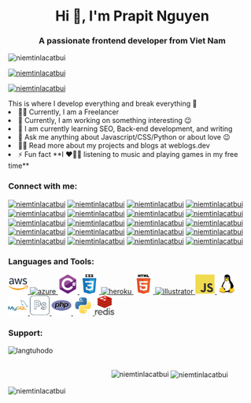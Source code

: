 <h1 align="center">Hi 👋, I'm Prapit Nguyen</h1>
<h3 align="center">A passionate frontend developer from Viet Nam</h3>

<p align="left"> <img src="https://komarev.com/ghpvc/?username=niemtinlacatbui&label=Profile%20views&color=0e75b6&style=flat" alt="niemtinlacatbui" /> </p>

<p align="left"> <a href="https://github.com/ryo-ma/github-profile-trophy"><img src="https://github-profile-trophy.vercel.app/?username=niemtinlacatbui" alt="niemtinlacatbui" /></a> </p>

<p align="left"> <a href="https://twitter.com/niemtinlacatbui" target="blank"><img src="https://img.shields.io/twitter/follow/niemtinlacatbui?logo=twitter&style=for-the-badge" alt="niemtinlacatbui" /></a> </p>
This is where I develop everything and break everything 🤣
<li> 👨‍💻 Currently, I am a Freelancer</li>
<li> 🔭 Currently, I am working on something interesting 😉</li>
<li> 🌱 I am currently learning SEO, Back-end development, and writing</li>
<li> 💬 Ask me anything about Javascript/CSS/Python or about love 😉</li>
<li> 👨‍💻 Read more about my projects and blogs at weblogs.dev</li>
<li> ⚡ Fun fact **I ❤️👨‍💻 listening to music and playing games in my free time**</li>

<h3 align="left">Connect with me:</h3>
<p align="left">
<a href="https://codepen.io/niemtinlacatbui" target="blank"><img align="center" src="https://raw.githubusercontent.com/rahuldkjain/github-profile-readme-generator/master/src/images/icons/Social/codepen.svg" alt="niemtinlacatbui" height="30" width="40" /></a>
<a href="https://dev.to/niemtinlacatbui" target="blank"><img align="center" src="https://raw.githubusercontent.com/rahuldkjain/github-profile-readme-generator/master/src/images/icons/Social/devto.svg" alt="niemtinlacatbui" height="30" width="40" /></a>
<a href="https://twitter.com/niemtinlacatbui" target="blank"><img align="center" src="https://raw.githubusercontent.com/rahuldkjain/github-profile-readme-generator/master/src/images/icons/Social/twitter.svg" alt="niemtinlacatbui" height="30" width="40" /></a>
<a href="https://linkedin.com/in/niemtinlacatbui" target="blank"><img align="center" src="https://raw.githubusercontent.com/rahuldkjain/github-profile-readme-generator/master/src/images/icons/Social/linked-in-alt.svg" alt="niemtinlacatbui" height="30" width="40" /></a>
<a href="https://stackoverflow.com/users/niemtinlacatbui" target="blank"><img align="center" src="https://raw.githubusercontent.com/rahuldkjain/github-profile-readme-generator/master/src/images/icons/Social/stack-overflow.svg" alt="niemtinlacatbui" height="30" width="40" /></a>
<a href="https://codesandbox.com/niemtinlacatbui" target="blank"><img align="center" src="https://raw.githubusercontent.com/rahuldkjain/github-profile-readme-generator/master/src/images/icons/Social/codesandbox.svg" alt="niemtinlacatbui" height="30" width="40" /></a>
<a href="https://kaggle.com/niemtinlacatbui" target="blank"><img align="center" src="https://raw.githubusercontent.com/rahuldkjain/github-profile-readme-generator/master/src/images/icons/Social/kaggle.svg" alt="niemtinlacatbui" height="30" width="40" /></a>
<a href="https://fb.com/niemtinlacatbui" target="blank"><img align="center" src="https://raw.githubusercontent.com/rahuldkjain/github-profile-readme-generator/master/src/images/icons/Social/facebook.svg" alt="niemtinlacatbui" height="30" width="40" /></a>
<a href="https://instagram.com/niemtinlacatbui" target="blank"><img align="center" src="https://raw.githubusercontent.com/rahuldkjain/github-profile-readme-generator/master/src/images/icons/Social/instagram.svg" alt="niemtinlacatbui" height="30" width="40" /></a>
<a href="https://dribbble.com/niemtinlacatbui" target="blank"><img align="center" src="https://raw.githubusercontent.com/rahuldkjain/github-profile-readme-generator/master/src/images/icons/Social/dribbble.svg" alt="niemtinlacatbui" height="30" width="40" /></a>
<a href="https://www.behance.net/niemtinlacatbui" target="blank"><img align="center" src="https://raw.githubusercontent.com/rahuldkjain/github-profile-readme-generator/master/src/images/icons/Social/behance.svg" alt="niemtinlacatbui" height="30" width="40" /></a>
<a href="https://hashnode.com/niemtinlacatbui" target="blank"><img align="center" src="https://raw.githubusercontent.com/rahuldkjain/github-profile-readme-generator/master/src/images/icons/Social/hashnode.svg" alt="niemtinlacatbui" height="30" width="40" /></a>
<a href="https://medium.com/niemtinlacatbui" target="blank"><img align="center" src="https://raw.githubusercontent.com/rahuldkjain/github-profile-readme-generator/master/src/images/icons/Social/medium.svg" alt="niemtinlacatbui" height="30" width="40" /></a>
<a href="https://www.youtube.com/c/niemtinlacatbui" target="blank"><img align="center" src="https://raw.githubusercontent.com/rahuldkjain/github-profile-readme-generator/master/src/images/icons/Social/youtube.svg" alt="niemtinlacatbui" height="30" width="40" /></a>
<a href="https://www.codechef.com/users/niemtinlacatbui" target="blank"><img align="center" src="https://cdn.jsdelivr.net/npm/simple-icons@3.1.0/icons/codechef.svg" alt="niemtinlacatbui" height="30" width="40" /></a>
<a href="https://www.hackerrank.com/niemtinlacatbui" target="blank"><img align="center" src="https://raw.githubusercontent.com/rahuldkjain/github-profile-readme-generator/master/src/images/icons/Social/hackerrank.svg" alt="niemtinlacatbui" height="30" width="40" /></a>
<a href="https://codeforces.com/profile/niemtinlacatbui" target="blank"><img align="center" src="https://raw.githubusercontent.com/rahuldkjain/github-profile-readme-generator/master/src/images/icons/Social/codeforces.svg" alt="niemtinlacatbui" height="30" width="40" /></a>
<a href="https://www.leetcode.com/niemtinlacatbui" target="blank"><img align="center" src="https://raw.githubusercontent.com/rahuldkjain/github-profile-readme-generator/master/src/images/icons/Social/leet-code.svg" alt="niemtinlacatbui" height="30" width="40" /></a>
<a href="https://www.hackerearth.com/niemtinlacatbui" target="blank"><img align="center" src="https://raw.githubusercontent.com/rahuldkjain/github-profile-readme-generator/master/src/images/icons/Social/hackerearth.svg" alt="niemtinlacatbui" height="30" width="40" /></a>
<a href="https://www.topcoder.com/members/niemtinlacatbui" target="blank"><img align="center" src="https://raw.githubusercontent.com/rahuldkjain/github-profile-readme-generator/master/src/images/icons/Social/topcoder.svg" alt="niemtinlacatbui" height="30" width="40" /></a>
</p>

<h3 align="left">Languages and Tools:</h3>
<p align="left"> <a href="https://aws.amazon.com" target="_blank" rel="noreferrer"> <img src="https://raw.githubusercontent.com/devicons/devicon/master/icons/amazonwebservices/amazonwebservices-original-wordmark.svg" alt="aws" width="40" height="40"/> </a> <a href="https://azure.microsoft.com/en-in/" target="_blank" rel="noreferrer"> <img src="https://www.vectorlogo.zone/logos/microsoft_azure/microsoft_azure-icon.svg" alt="azure" width="40" height="40"/> </a> <a href="https://www.w3schools.com/cs/" target="_blank" rel="noreferrer"> <img src="https://raw.githubusercontent.com/devicons/devicon/master/icons/csharp/csharp-original.svg" alt="csharp" width="40" height="40"/> </a> <a href="https://www.w3schools.com/css/" target="_blank" rel="noreferrer"> <img src="https://raw.githubusercontent.com/devicons/devicon/master/icons/css3/css3-original-wordmark.svg" alt="css3" width="40" height="40"/> </a> <a href="https://heroku.com" target="_blank" rel="noreferrer"> <img src="https://www.vectorlogo.zone/logos/heroku/heroku-icon.svg" alt="heroku" width="40" height="40"/> </a> <a href="https://www.w3.org/html/" target="_blank" rel="noreferrer"> <img src="https://raw.githubusercontent.com/devicons/devicon/master/icons/html5/html5-original-wordmark.svg" alt="html5" width="40" height="40"/> </a> <a href="https://www.adobe.com/in/products/illustrator.html" target="_blank" rel="noreferrer"> <img src="https://www.vectorlogo.zone/logos/adobe_illustrator/adobe_illustrator-icon.svg" alt="illustrator" width="40" height="40"/> </a> <a href="https://developer.mozilla.org/en-US/docs/Web/JavaScript" target="_blank" rel="noreferrer"> <img src="https://raw.githubusercontent.com/devicons/devicon/master/icons/javascript/javascript-original.svg" alt="javascript" width="40" height="40"/> </a> <a href="https://www.linux.org/" target="_blank" rel="noreferrer"> <img src="https://raw.githubusercontent.com/devicons/devicon/master/icons/linux/linux-original.svg" alt="linux" width="40" height="40"/> </a> <a href="https://www.mysql.com/" target="_blank" rel="noreferrer"> <img src="https://raw.githubusercontent.com/devicons/devicon/master/icons/mysql/mysql-original-wordmark.svg" alt="mysql" width="40" height="40"/> </a> <a href="https://www.photoshop.com/en" target="_blank" rel="noreferrer"> <img src="https://raw.githubusercontent.com/devicons/devicon/master/icons/photoshop/photoshop-line.svg" alt="photoshop" width="40" height="40"/> </a> <a href="https://www.php.net" target="_blank" rel="noreferrer"> <img src="https://raw.githubusercontent.com/devicons/devicon/master/icons/php/php-original.svg" alt="php" width="40" height="40"/> </a> <a href="https://www.python.org" target="_blank" rel="noreferrer"> <img src="https://raw.githubusercontent.com/devicons/devicon/master/icons/python/python-original.svg" alt="python" width="40" height="40"/> </a> <a href="https://redis.io" target="_blank" rel="noreferrer"> <img src="https://raw.githubusercontent.com/devicons/devicon/master/icons/redis/redis-original-wordmark.svg" alt="redis" width="40" height="40"/> </a> </p>

<h3 align="left">Support:</h3>
<p><a href="https://www.buymeacoffee.com/langtuhodo"> <img align="left" src="https://cdn.buymeacoffee.com/buttons/v2/default-yellow.png" height="50" width="210" alt="langtuhodo" /></a></p><br><br>

<p><img align="left" src="https://github-readme-stats.vercel.app/api/top-langs?username=niemtinlacatbui&show_icons=true&locale=en&layout=compact" alt="niemtinlacatbui" /></p>

<p>&nbsp;<img align="center" src="https://github-readme-stats.vercel.app/api?username=niemtinlacatbui&show_icons=true&locale=en" alt="niemtinlacatbui" /></p>

<p><img align="center" src="https://github-readme-streak-stats.herokuapp.com/?user=niemtinlacatbui&" alt="niemtinlacatbui" /></p>
